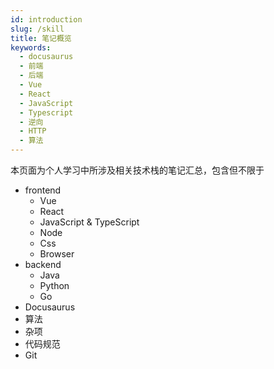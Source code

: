 ```yaml
---
id: introduction
slug: /skill
title: 笔记概览
keywords:
  - docusaurus
  - 前端
  - 后端
  - Vue
  - React
  - JavaScript
  - Typescript
  - 逆向
  - HTTP
  - 算法
---
```


本页面为个人学习中所涉及相关技术栈的笔记汇总，包含但不限于

- frontend
  - Vue
  - React
  - JavaScript & TypeScript
  - Node
  - Css
  - Browser
- backend
  - Java
  - Python
  - Go
- Docusaurus
- 算法
- 杂项
- 代码规范
- Git
